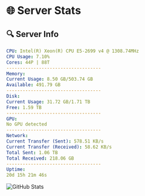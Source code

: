 # 🌐 Server Stats
## 🔍 Server Info
```yaml
CPU: Intel(R) Xeon(R) CPU E5-2699 v4 @ 1308.74MHz
CPU Usage: 7.10%
Cores: 44P | 88T
-----------------------------------
Memory:
Current Usage: 8.50 GB/503.74 GB
Available: 491.79 GB
-----------------------------------
Disk:
Current Usage: 31.72 GB/1.71 TB
Free: 1.59 TB
-----------------------------------
GPU:
No GPU detected
-----------------------------------
Network:
Current Transfer (Sent): 578.51 KB/s
Current Transfer (Received): 58.62 KB/s
Total Sent: 1.06 TB
Total Received: 218.06 GB
-----------------------------------
Uptime:
20d 15h 21m 46s
```
![GitHub Stats](https://img.shields.io/badge/Updated-2025-05-10_08:30:34-blue)